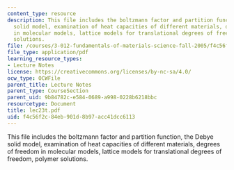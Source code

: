 ```yaml
---
content_type: resource
description: This file includes the boltzmann factor and partition function, the Debye
  solid model, examination of heat capacities of different materials, degrees of freedom
  in molecular models, lattice models for translational degrees of freedom, polymer
  solutions.
file: /courses/3-012-fundamentals-of-materials-science-fall-2005/f4c56f2c84eb901d8b97acc41dcc6113_lec23t.pdf
file_type: application/pdf
learning_resource_types:
- Lecture Notes
license: https://creativecommons.org/licenses/by-nc-sa/4.0/
ocw_type: OCWFile
parent_title: Lecture Notes
parent_type: CourseSection
parent_uid: 9b84782c-e584-0689-a998-0228b6218bbc
resourcetype: Document
title: lec23t.pdf
uid: f4c56f2c-84eb-901d-8b97-acc41dcc6113
---
```

This file includes the boltzmann factor and partition function, the Debye solid model, examination of heat capacities of different materials, degrees of freedom in molecular models, lattice models for translational degrees of freedom, polymer solutions.